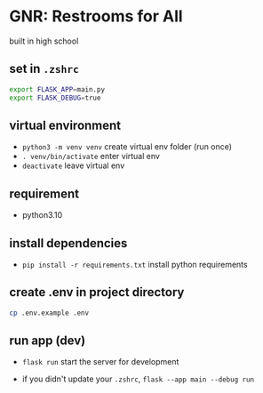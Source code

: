 # GNR: Restrooms for All

built in high school

## set in `.zshrc`

```zsh
export FLASK_APP=main.py
export FLASK_DEBUG=true
```

## virtual environment

- `python3 -m venv venv` create virtual env folder (run once)
- `. venv/bin/activate` enter virtual env
- `deactivate` leave virtual env

## requirement

- python3.10

## install dependencies

- `pip install -r requirements.txt` install python requirements

## create .env in project directory

```zsh
cp .env.example .env
```

## run app (dev)

- `flask run` start the server for development

- if you didn't update your `.zshrc`, `flask --app main --debug run`

